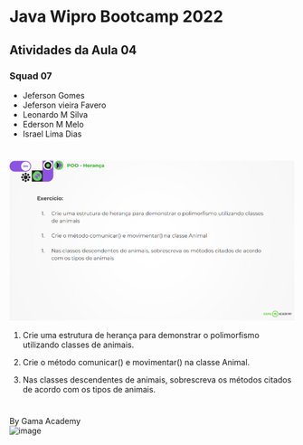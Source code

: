 # Java Wipro Bootcamp 2022

## Atividades da Aula 04

### Squad 07
- Jeferson Gomes 
- Jeferson vieira Favero
- Leonardo M Silva
- Ederson M Melo
- Israel Lima Dias

#

![img.png](img.png)

1. Crie uma estrutura de herança para demonstrar o polimorfismo utilizando classes de animais.

2. Crie o método comunicar() e movimentar() na classe Animal.

3. Nas classes descendentes de animais, sobrescreva os métodos citados de acordo com os tipos de animais.
#

By Gama Academy
</br>
![image](https://user-images.githubusercontent.com/10172471/161184424-a619d9bb-208e-4a94-913a-79156d2f1fc0.png)

